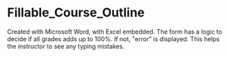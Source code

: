 # Fillable_Course_Outline
Created with Microsoft Word, with Excel embedded.
The form has a logic to decide if all grades adds up to 100%.
If not, "error" is displayed.
This helps the instructor to see any typing mistakes.
